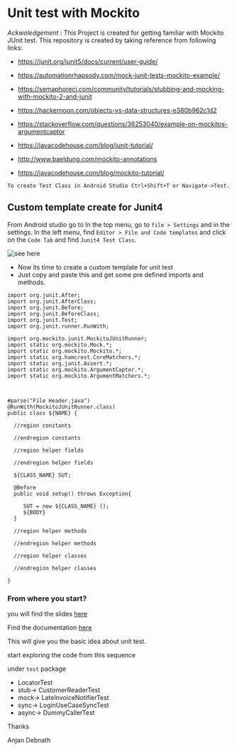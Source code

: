 # Unit test with Mockito

*Ackwoledgement* : This Project is created for getting familiar with Mockito JUnit test. 
 This repository is created by taking reference from following links:
 
 - https://junit.org/junit5/docs/current/user-guide/
 

- https://automationrhapsody.com/mock-junit-tests-mockito-example/
- https://semaphoreci.com/community/tutorials/stubbing-and-mocking-with-mockito-2-and-junit
- https://hackernoon.com/objects-vs-data-structures-e380b962c1d2
- https://stackoverflow.com/questions/36253040/example-on-mockitos-argumentcaptor
- https://javacodehouse.com/blog/junit-tutorial/
- http://www.baeldung.com/mockito-annotations
- https://javacodehouse.com/blog/mockito-tutorial/


`To create Test Class in Android Studio Ctrl+Shift+T or Navigate->Test.`


## Custom template create for Junit4

From Android studio go to In the top menu, go to `file > Settings` 
and in the settings. In the left menu, find `Editor > File and Code templates` and click on the `Code Tab` 
and find `Junit4 Test Class`.

![see here](https://github.com/anjandebnath/MockitoUnitTestTutorial/blob/master/AS.PNG)


- Now its time to create a custom template for unit test
- Just copy and paste this and get some pre defined imports and methods.

````
import org.junit.After;
import org.junit.AfterClass;
import org.junit.Before;
import org.junit.BeforeClass;
import org.junit.Test;
import org.junit.runner.RunWith;

import org.mockito.junit.MockitoJUnitRunner;
import static org.mockito.Mock.*;
import static org.mockito.Mockito.*;
import static org.hamcrest.CoreMatchers.*;
import static org.junit.Assert.*;
import static org.mockito.ArgumentCaptor.*;
import static org.mockito.ArgumentMatchers.*;



#parse("File Header.java")
@RunWith(MockitoJUnitRunner.class)
public class ${NAME} {

  //region constants
  
  //endregion constants
  
  //region helper fields
  
  //endregion helper fields

  ${CLASS_NAME} SUT;

  @Before
  public void setup() throws Exception{
      
     SUT = new ${CLASS_NAME} ();
     ${BODY}
  }
  
  //region helper methods
  
  //endregion helper methods
  
  //region helper classes
  
  //endregion helper classes
  
}
````


### From where you start?

you will find the slides [here](https://github.com/anjandebnath/MockitoUnitTestTutorial/tree/master/slides)

Find the documentation [here](https://github.com/anjandebnath/MockitoUnitTestTutorial/tree/master/assets)

This will give you the basic idea about unit test.

start exploring the code from this sequence

under `test` package
- LocatorTest
- stub-> CustomerReaderTest
- mock-> LateInvoiceNotifierTest
- sync-> LoginUseCaseSyncTest
- async-> DummyCallerTest

Thanks

Anjan Debnath